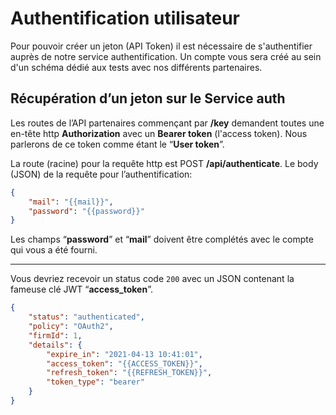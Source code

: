 # Authentification utilisateur

Pour pouvoir créer un jeton (API Token) il est nécessaire de s'authentifier auprès de notre service authentification. Un compte vous sera créé au sein d'un schéma dédié aux tests avec nos différents partenaires.

## Récupération d’un jeton sur le Service auth

Les routes de l’API partenaires commençant par **/key** demandent toutes une en-tête http **Authorization** avec un **Bearer token** (l'access token). Nous parlerons de ce token comme étant le “**User token**”.

La route (racine) pour la requête http est POST **/api/authenticate**. Le body (JSON) de la requête pour l’authentification:
```json
{
    "mail": "{{mail}}",
    "password": "{{password}}"
}
```

Les champs “**password**” et “**mail**” doivent être complétés avec le compte qui vous a été fourni.

---

Vous devriez recevoir un status code `200` avec un JSON contenant la fameuse clé JWT “**access_token**”.
```json
{
    "status": "authenticated",
    "policy": "OAuth2",
    "firmId": 1,
    "details": {
        "expire_in": "2021-04-13 10:41:01",
        "access_token": "{{ACCESS_TOKEN}}",
        "refresh_token": "{{REFRESH_TOKEN}}",
        "token_type": "bearer"
    }
}
```